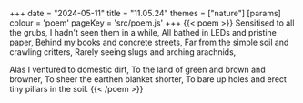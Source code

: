 +++
date = "2024-05-11"
title = "11.05.24"
themes = ["nature"]
[params]
  colour = 'poem'
  pageKey = 'src/poem.js'
+++
{{< poem >}}
Sensitised to all the grubs,
I hadn't seen them in a while,
All bathed in LEDs and pristine paper,
Behind my books and concrete streets,
Far from the simple soil and crawling critters,
Rarely seeing slugs and arching arachnids,

Alas I ventured to domestic dirt,
To the land of green and brown and browner,
To sheer the earthen blanket shorter,
To bare up holes and erect tiny pillars in the soil.
{{< /poem >}}